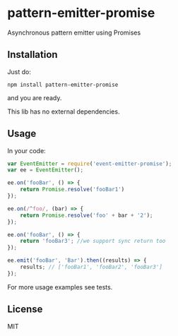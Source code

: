 # pattern-emitter-promise
Asynchronous pattern emitter using Promises

## Installation

Just do:
```
npm install pattern-emitter-promise
```
and you are ready.

This lib has no external dependencies.

## Usage

In your code:
```javascript
var EventEmitter = require('event-emitter-promise');
var ee = EventEmitter();

ee.on('fooBar', () => {
    return Promise.resolve('fooBar1')
});

ee.on(/^foo/, (bar) => {
    return Promise.resolve('foo' + bar + '2');
});

ee.on('fooBar', () => {
    return 'fooBar3'; //we support sync return too
});

ee.emit('fooBar', 'Bar').then((results) => {
    results; // ['fooBar1', 'fooBar2', 'fooBar3']
});
```

For more usage examples see tests.

## License
MIT
